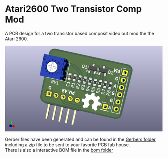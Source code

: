 # Atari2600 Two Transistor Comp Mod
A PCB design for a two transistor based composit video out mod the the Atari 2600.

![PCB Render](./images/Atari2600_2TransistorCompMod.png)

Gerber files have been generated and can be found in the [Gerbers folder](./Gerbers) including a zip file to be sent to your favorite PCB fab house.
<br>
There is also a interactive BOM file in the [bom folder](./bom)